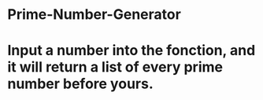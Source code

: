 # Prime-Number-Generator

# Input a number into the fonction, and it will return a list of every prime number before yours.
